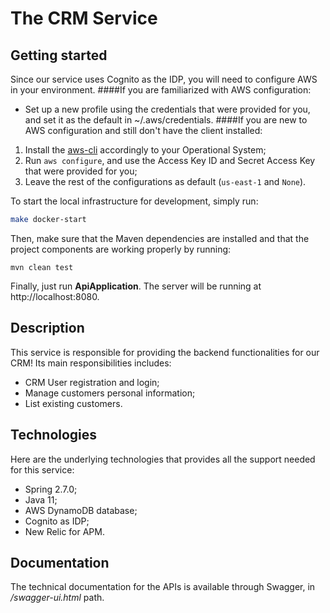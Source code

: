 # The CRM Service

## Getting started
Since our service uses Cognito as the IDP, you will need to configure AWS in your environment.
####If you are familiarized with AWS configuration:
- Set up a new profile using the credentials that
were provided for you, and set it as the default in ~/.aws/credentials.
####If you are new to AWS configuration and still don't have the client installed:
1) Install the [aws-cli](https://docs.aws.amazon.com/cli/latest/userguide/getting-started-install.html) accordingly to your Operational System;
2) Run `aws configure`, and use the Access Key ID and Secret Access Key that were provided for you;
3) Leave the rest of the configurations as default (`us-east-1` and `None`).

To start the local infrastructure for development, simply run:
```bash
make docker-start
```
Then, make sure that the Maven dependencies are installed and that the project
components are working properly by running:
```text
mvn clean test
```
Finally, just run **ApiApplication**. The server will be running at http://localhost:8080.

## Description
This service is responsible for providing the backend functionalities for our CRM!
Its main responsibilities includes:
- CRM User registration and login;
- Manage customers personal information;
- List existing customers.

## Technologies
Here are the underlying technologies that provides all the support needed for this service:
- Spring 2.7.0;
- Java 11;
- AWS DynamoDB database;
- Cognito as IDP;
- New Relic for APM.

## Documentation
The technical documentation for the APIs is available through Swagger, in _/swagger-ui.html_ path.